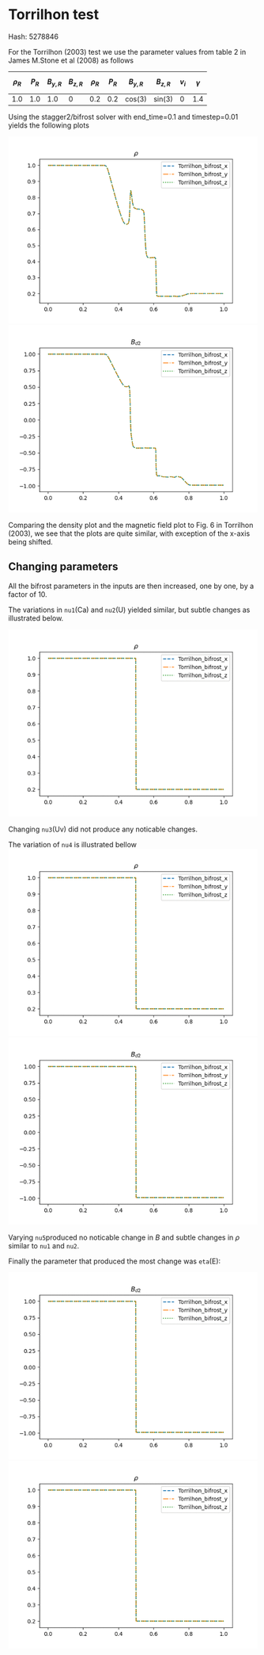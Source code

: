 # Torrilhon test
<script
  src="https://cdn.mathjax.org/mathjax/latest/MathJax.js?config=TeX-AMS-MML_HTMLorMML"
  type="text/javascript">
</script>
Hash: 5278846

For the Torrilhon (2003) test we use the parameter values from table 2 in James M.Stone et al (2008) as follows

|$$\rho_R$$|$$P_R$$|$$B_{y,R}$$|$$B_{z,R}$$|$$\rho_R$$|$$P_R$$|$$B_{y,R}$$|$$B_{z,R}$$|$$v_i$$ |$$\gamma$$|
|----------|-------|-----------|-----------|----------|-------|-----------|-----------|--------|----------|
|1.0	   | 1.0   | 1.0       | 0         | 0.2      | 0.2   | cos(3)    | sin(3)    | 0      | 1.4      |

Using the stagger2/bifrost solver with end_time=0.1 and timestep=0.01 yields the following plots

![rho](images/Torrilhon_bifrost_rho.png)
![B](images/Torrilhon_bifrost_bd2.png)


Comparing the density plot and the magnetic field plot to Fig. 6 in Torrilhon (2003), we see that the plots are quite similar, with exception of the x-axis being shifted. 
## Changing parameters
All the bifrost parameters in the inputs are then increased, one by one, by a factor of 10.

The variations in `nu1`(Ca) and `nu2`(U) yielded similar, but subtle changes as illustrated below.

![nu12](images/Torrilhon/nu1x_rho.gif)

Changing `nu3`(Uv) did not produce any noticable changes.

The variation of `nu4` is illustrated bellow 
![nu4rho](images/Torrilhon/nu4x_rho.gif)
![nu4B](images/Torrilhon/nu4x_bd.gif)

Varying `nu5`produced no noticable change in $B$ and subtle changes in $\rho$ similar to `nu1` and `nu2`.


Finally the parameter that produced the most change was `eta`(E):

![eta](images/Torrilhon/eta3x_bd.gif)
![eta_rho](images/Torrilhon/eta3x_rho.gif)
